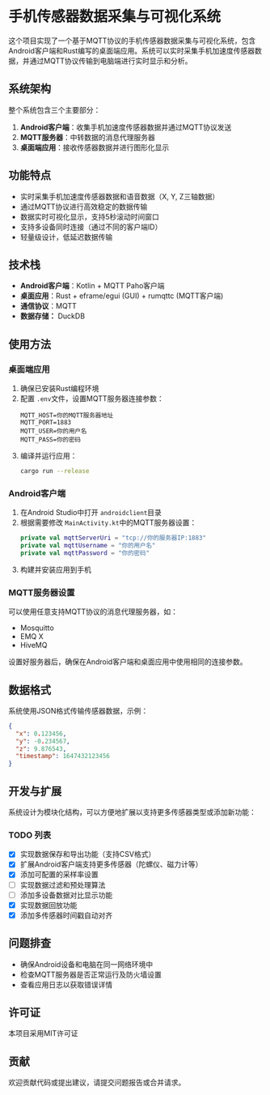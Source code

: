 # 手机传感器数据采集与可视化系统

这个项目实现了一个基于MQTT协议的手机传感器数据采集与可视化系统，包含Android客户端和Rust编写的桌面端应用。系统可以实时采集手机加速度传感器数据，并通过MQTT协议传输到电脑端进行实时显示和分析。

## 系统架构

整个系统包含三个主要部分：

1. **Android客户端**：收集手机加速度传感器数据并通过MQTT协议发送
2. **MQTT服务器**：中转数据的消息代理服务器
3. **桌面端应用**：接收传感器数据并进行图形化显示

## 功能特点

- 实时采集手机加速度传感器数据和语音数据（X, Y, Z三轴数据）
- 通过MQTT协议进行高效稳定的数据传输
- 数据实时可视化显示，支持5秒滚动时间窗口
- 支持多设备同时连接（通过不同的客户端ID）
- 轻量级设计，低延迟数据传输

## 技术栈

- **Android客户端**：Kotlin + MQTT Paho客户端
- **桌面应用**：Rust + eframe/egui (GUI) + rumqttc (MQTT客户端)
- **通信协议**：MQTT
- **数据存储：** DuckDB

## 使用方法

### 桌面端应用

1. 确保已安装Rust编程环境
2. 配置 `.env`文件，设置MQTT服务器连接参数：
   ```
   MQTT_HOST=你的MQTT服务器地址
   MQTT_PORT=1883
   MQTT_USER=你的用户名
   MQTT_PASS=你的密码
   ```
3. 编译并运行应用：
   ```bash
   cargo run --release
   ```

### Android客户端

1. 在Android Studio中打开 `androidclient`目录
2. 根据需要修改 `MainActivity.kt`中的MQTT服务器设置：
   ```kotlin
   private val mqttServerUri = "tcp://你的服务器IP:1883"
   private val mqttUsername = "你的用户名"
   private val mqttPassword = "你的密码"
   ```
3. 构建并安装应用到手机

### MQTT服务器设置

可以使用任意支持MQTT协议的消息代理服务器，如：

- Mosquitto
- EMQ X
- HiveMQ

设置好服务器后，确保在Android客户端和桌面应用中使用相同的连接参数。

## 数据格式

系统使用JSON格式传输传感器数据，示例：

```json
{
  "x": 0.123456,
  "y": -0.234567,
  "z": 9.876543,
  "timestamp": 1647432123456
}
```

## 开发与扩展

系统设计为模块化结构，可以方便地扩展以支持更多传感器类型或添加新功能：

### TODO 列表

- [X] 实现数据保存和导出功能（支持CSV格式）
- [X] 扩展Android客户端支持更多传感器（陀螺仪、磁力计等）
- [X] 添加可配置的采样率设置
- [ ] 实现数据过滤和预处理算法
- [ ] 添加多设备数据对比显示功能
- [X] 实现数据回放功能
- [X] 添加多传感器时间戳自动对齐

## 问题排查

- 确保Android设备和电脑在同一网络环境中
- 检查MQTT服务器是否正常运行及防火墙设置
- 查看应用日志以获取错误详情

## 许可证

本项目采用MIT许可证

## 贡献

欢迎贡献代码或提出建议，请提交问题报告或合并请求。
